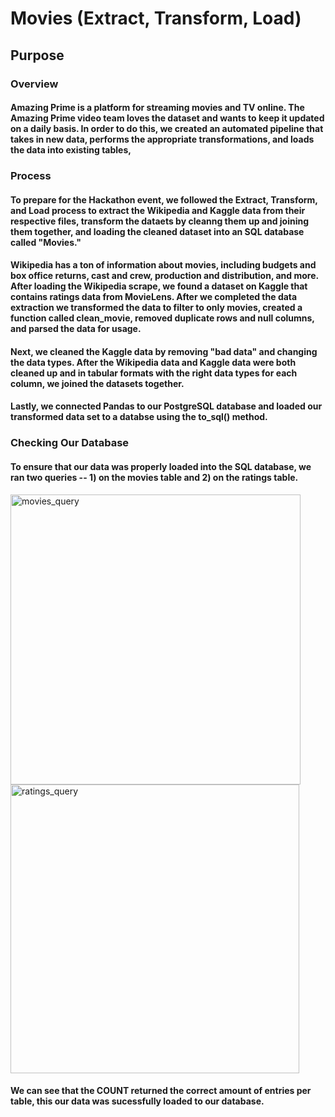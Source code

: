 # Movies (Extract, Transform, Load)

## Purpose
### Overview
#### Amazing Prime is a platform for streaming movies and TV online. The Amazing Prime video team loves the dataset and wants to keep it updated on a daily basis. In order to do this, we created an automated pipeline that takes in new data, performs the appropriate transformations, and loads the data into existing tables, 

### Process
#### To prepare for the Hackathon event, we followed the Extract, Transform, and Load process to extract the Wikipedia and Kaggle data from their respective files, transform the dataets by cleanng them up and joining them together, and loading the cleaned dataset into an SQL database called "Movies."
#### Wikipedia has a ton of information about movies, including budgets and box office returns, cast and crew, production and distribution, and more. After loading the Wikipedia scrape, we found a dataset on Kaggle that contains ratings data from MovieLens. After we completed the data extraction we transformed the data to filter to only movies, created a function called clean_movie, removed duplicate rows and null columns, and parsed the data for usage.
#### Next, we cleaned the Kaggle data by removing "bad data" and changing the data types. After the Wikipedia data and Kaggle data were both cleaned up and in tabular formats with the right data types for each column, we joined the datasets together.
#### Lastly, we connected Pandas to our PostgreSQL database and loaded our transformed data set to a databse using the to_sql() method.  

### Checking Our Database
#### To ensure that our data was properly loaded into the SQL database, we ran two queries -- 1) on the movies table and 2) on the ratings table.
<img width="464" alt="movies_query" src="https://user-images.githubusercontent.com/94096530/155758250-2b38ef09-00c1-454d-9af7-a337cd53042b.png">
<img width="462" alt="ratings_query" src="https://user-images.githubusercontent.com/94096530/155758256-189cfe8d-245f-4a16-9e64-2b8f948843bb.png">

#### We can see that the COUNT returned the correct amount of entries per table, this our data was sucessfully loaded to our database.
